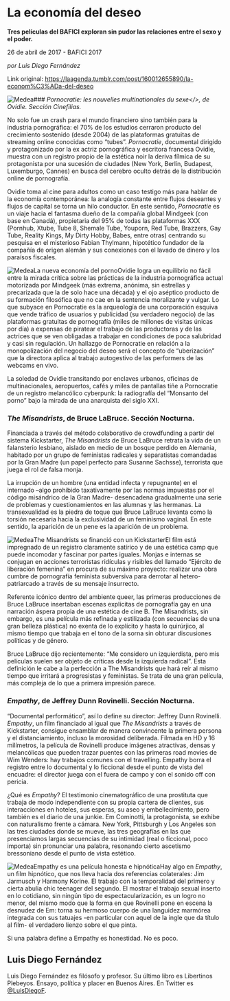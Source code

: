 # La economía del deseo

**Tres películas del BAFICI exploran sin pudor las relaciones entre el sexo y el poder.**

26 de abril de 2017 - BAFICI 2017

_por Luis Diego Fernández_

Link original: https://laagenda.tumblr.com/post/160012655890/la-econom%C3%ADa-del-deseo

![Medea](https://64.media.tumblr.com/1c8953a24f7b6cd2d655cdc4e23f55c5/tumblr_inline_pk0l6plSiQ1t6q87u_500.jpg)### *Pornocratie: les nouvelles multinationales du sexe</>, de Ovidie. Sección Cinefilias.*

No solo fue un crash para el mundo financiero sino también para la industria pornográfica: el 70% de los estudios cerraron producto del crecimiento sostenido (desde 2004) de las plataformas gratuitas de streaming online conocidas como “tubes”. *Pornocratie*, documental dirigido y protagonizado por la ex actriz pornográfica y escritora francesa Ovidie, muestra con un registro propio de la estética noir la deriva fílmica de su protagonista por una sucesión de ciudades (New York, Berlín, Budapest, Luxemburgo, Cannes) en busca del cerebro oculto detrás de la distribución online de pornografía. 


Ovidie toma al cine para adultos como un caso testigo más para hablar de la economía contemporánea: la analogía constante entre flujos deseantes y flujos de capital se torna un hilo conductor. En este sentido, *Pornocratie* es un viaje hacia el fantasma dueño de la compañía global Mindgeek (con base en Canadá), propietaria del 95% de todas las plataformas XXX (Pornhub, Xtube, Tube 8, Shemale Tube, Youporn, Red Tube, Brazzers, Gay Tube, Reality Kings, My Dirty Hobby, Babes, entre otras) centrando su pesquisa en el misterioso Fabian Thylmann, hipotético fundador de la compañía de origen alemán y sus conexiones con el lavado de dinero y los paraísos fiscales. 


![Medea](https://64.media.tumblr.com/0e5d6a047a42b03c81fdc8a6fe8f0770/tumblr_inline_pk0l6qWlRU1t6q87u_500.jpg)La nueva economía del pornoOvidie logra un equilibrio no fácil entre la mirada crítica sobre las prácticas de la industria pornográfica actual motorizada por Mindgeek (más extrema, anónima, sin estrellas y precarizada que la de solo hace una década) y el ojo aséptico producto de su formación filosófica que no cae en la sentencia moralizante y vulgar. Lo que subyace en Pornocratie es la arqueología de una corporación esquiva que vende tráfico de usuarios y publicidad (su verdadero negocio) de las plataformas gratuitas de pornografía (miles de millones de visitas únicas por día) a expensas de piratear el trabajo de las productoras y de las actrices que se ven obligadas a trabajar en condiciones de poca salubridad y casi sin regulación. Un hallazgo de Pornocratie en relación a la monopolización del negocio del deseo será el concepto de “uberización” que la directora aplica al trabajo autogestivo de las performers de las webcams en vivo. 


La soledad de Ovidie transitando por enclaves urbanos, oficinas de multinacionales, aeropuertos, cafés y miles de pantallas tiñe a Pornocratie de un registro melancólico cyberpunk: la radiografía del “Monsanto del porno” bajo la mirada de una anarquista del siglo XXI. 


### *The Misandrists*, de Bruce LaBruce. Sección Nocturna.

Financiada a través del método colaborativo de crowdfunding a partir del sistema Kickstarter, *The Misandrists* de Bruce LaBruce retrata la vida de un falansterio lesbiano, aislado en medio de un bosque perdido en Alemania, habitado por un grupo de feministas radicales y separatistas comandadas por la Gran Madre (un papel perfecto para Susanne Sachsse), terrorista que juega el rol de falsa monja.


La irrupción de un hombre (una entidad infecta y repugnante) en el internado –algo prohibido taxativamente por las normas impuestas por el código misándrico de la Gran Madre- desencadena gradualmente una serie de problemas y cuestionamientos en las alumnas y las hermanas. La transexualidad es la piedra de toque que Bruce LaBruce levanta como la torsión necesaria hacia la exclusividad de un feminismo vaginal. En este sentido, la aparición de un pene es la aparición de un problema.


![Medea](https://64.media.tumblr.com/1c8953a24f7b6cd2d655cdc4e23f55c5/tumblr_inline_pk0l6plSiQ1t6q87u_500.jpg)The Misandrists se financió con un KickstarterEl film está impregnado de un registro claramente satírico y de una estética camp que puede incomodar y fascinar por partes iguales. Monjas e internas se conjugan en acciones terroristas ridículas y risibles del llamado “Ejército de liberación femenina” en procura de su máximo proyecto: realizar una obra cumbre de pornografía feminista subversiva para derrotar al hetero-patriarcado a través de su mensaje insurrecto. 


Referente icónico dentro del ambiente queer, las primeras producciones de Bruce LaBruce insertaban escenas explícitas de pornografía gay en una narración áspera propia de una estética de cine B. The Misandrists, sin embargo, es una película más refinada y estilizada (con secuencias de una gran belleza plástica) no exenta de lo explícito y hasta lo quirúrjico, al mismo tiempo que trabaja en el tono de la sorna sin obturar discusiones políticas y de género. 


Bruce LaBruce dijo recientemente: “Me considero un izquierdista, pero mis películas suelen ser objeto de críticas desde la izquierda radical”. Esta definición le cabe a la perfección a The Misandrists que hará reír al mismo tiempo que irritará a progresistas y feministas. Se trata de una gran película, más compleja de lo que a primera impresión parece. 


### *Empathy*, de Jeffrey Dunn Rovinelli. Sección Nocturna.

“Documental performático”, así lo define su director: Jeffrey Dunn Rovinelli. *Empathy*, un film financiado al igual que *The Misandrists* a través de Kickstarter, consigue ensamblar de manera convincente la primera persona y el distanciamiento, incluso la morosidad deliberada. Filmada en HD y 16 milímetros, la película de Rovinelli produce imágenes atractivas, densas y melancólicas que pueden trazar puentes con las primeras road movies de Wim Wenders: hay trabajos comunes con el travelling. Empathy borra el registro entre lo documental y lo ficcional desde el punto de vista del encuadre: el director juega con el fuera de campo y con el sonido off con pericia.


¿Qué es *Empathy*? El testimonio cinematográfico de una prostituta que trabaja de modo independiente con su propia cartera de clientes, sus interacciones en hoteles, sus esperas, su aseo y embellecimiento, pero también es el diario de una junkie. Em Cominotti, la protagonista, se exhibe con naturalismo frente a cámara. New York, Pittsburgh y Los Angeles son las tres ciudades donde se mueve, las tres geografías en las que presenciamos largas secuencias de su intimidad (real o ficcional, poco importa) sin pronunciar una palabra, resonando cierto ascetismo bressoniano desde el punto de vista estético. 


![Medea](https://64.media.tumblr.com/798d0b33698f1eca35fcb0e35aa45b1c/tumblr_inline_pk0l6qeCC61t6q87u_500.jpg)Empathy es una película honesta e hipnóticaHay algo en *Empathy*, un film hipnótico, que nos lleva hacia dos referencias colaterales: Jim Jarmusch y Harmony Korine. El trabajo con la temporalidad del primero y cierta abulia chic teenager del segundo. El mostrar el trabajo sexual inserto en lo cotidiano, sin ningún tipo de espectacularización, es un logro no menor, del mismo modo que la forma en que Rovinelli pone en escena la desnudez de Em: torna su hermoso cuerpo de una languidez marmórea integrada con sus tatuajes -en particular con aquel de la ingle que da título al film- el verdadero lienzo sobre el que pinta. 


Si una palabra define a Empathy es honestidad. No es poco. 


 Luis Diego Fernández
---------------------

 Luis Diego Fernández es filósofo y profesor. Su último libro es Libertinos Plebeyos. Ensayo, política y placer en Buenos Aires. En Twitter es [@LuisDiegoF](https://twitter.com/luisdiegof). 

